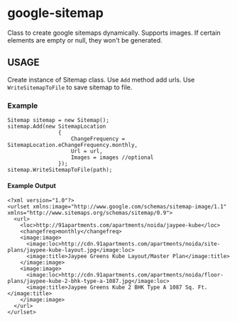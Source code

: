 # google-sitemap
Class to create google sitemaps dynamically. Supports images. If certain elements are empty or null, they won't be generated.

## USAGE

Create instance of Sitemap class. Use `Add` method add urls. Use `WriteSitemapToFile` to save sitemap to file.

### Example

```
Sitemap sitemap = new Sitemap();
sitemap.Add(new SitemapLocation
                {
                    ChangeFrequency = SitemapLocation.eChangeFrequency.monthly,
                    Url = url,
                    Images = images //optional
                });
sitemap.WriteSitemapToFile(path);              
```             

#### Example Output

```
<?xml version="1.0"?>
<urlset xmlns:image="http://www.google.com/schemas/sitemap-image/1.1" xmlns="http://www.sitemaps.org/schemas/sitemap/0.9">
  <url>
    <loc>http://91apartments.com/apartments/noida/jaypee-kube</loc>
    <changefreq>monthly</changefreq>
    <image:image>
      <image:loc>http://cdn.91apartments.com/apartments/noida/site-plans/jaypee-kube-layout.jpg</image:loc>
      <image:title>Jaypee Greens Kube Layout/Master Plan</image:title>
    </image:image>
    <image:image>
      <image:loc>http://cdn.91apartments.com/apartments/noida/floor-plans/jaypee-kube-2-bhk-type-a-1087.jpg</image:loc>
      <image:title>Jaypee Greens Kube 2 BHK Type A 1087 Sq. Ft.</image:title>
    </image:image>        
  </url>
</urlset>
```


